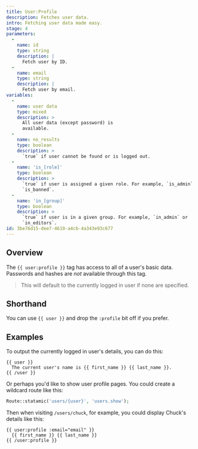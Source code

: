 ```yaml
---
title: User:Profile
description: Fetches user data.
intro: Fetching user data made easy.
stage: 4
parameters:
  -
    name: id
    type: string
    description: |
      Fetch user by ID.
  -
    name: email
    type: string
    description: |
      Fetch user by email.
variables:
  -
    name: user data
    type: mixed
    description: >
      All user data (except password) is
      available.
  -
    name: no_results
    type: boolean
    description: >
      `true` if user cannot be found or is logged out.
  -
    name: 'is_[role]'
    type: boolean
    description: >
      `true` if user is assigned a given role. For example, `is_admin` or
      `is_banned`.
  -
    name: 'in_[group]'
    type: boolean
    description: >
      `true` if user is in a given group. For example, `in_admin` or
      `in_editors`.
id: 3be76d15-dee7-4619-a4cb-4a343e93c677
---
```

## Overview
The `{{ user:profile }}` tag has access to all of a user's basic data. Passwords and hashes are _not_ available through this tag.

> This will default to the currently logged in user if none are specified.


## Shorthand

You can use `{{ user }}` and drop the `:profile` bit off if you prefer.

## Examples

To output the currently logged in user's details, you can do this:

```
{{ user }}
  The current user's name is {{ first_name }} {{ last_name }}.
{{ /user }}
```

Or perhaps you'd like to show user profile pages. You could create a wildcard route like this:

```php
Route::statamic('users/{user}', 'users.show');
```

Then when visiting `/users/chuck`, for example, you could display Chuck's details like this:

```
{{ user:profile :email="email" }}
  {{ first_name }} {{ last_name }}
{{ /user:profile }}
```
